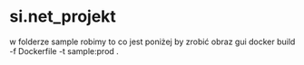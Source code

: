# si.net_projekt
w folderze sample robimy to co jest poniżej by zrobić obraz gui
docker build -f Dockerfile -t sample:prod .

